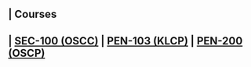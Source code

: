 | Courses
--------------------------------
| [SEC-100 (OSCC)](SEC-100.md)
| [PEN-103 (KLCP)](PEN-103.md)
| [PEN-200 (OSCP)](PEN-200.md)
--------------------------------
